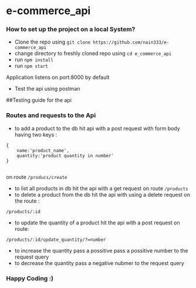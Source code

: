 # e-commerce_api

### How to set up the project on a local System?

- Clone the repo using ``` git clone https://github.com/nain333/e-commerce_api ```
- change directory to freshly cloned repo using ``` cd e_commerce_api ```
- run ```npm install```
- run ``` npm start ```

Application listens on port:8000 by default

- Test the api using postman

 ##Testing guide for the api

### Routes and requests to the Api


- to add a product to the db hit api with a post request with form body having two keys :
```
{
    name:'product_name',
    quantity:'product quantity in number'
}


```
on route ``` /producs/create ```

- to list all products in db hit the api with a get request on  route ```/products```
- to delete a product from the db hit the api with using a delete request on the route : 

```
/products/:id
```
- to update the quantity of a product hit the api with a post request on route:

```
/products/:id/update_quantity/?=number
```
- to increase the quantity pass a possitive pass a possitive number to the request query
- to decrease the quantity pass a negative nubmer to the request query



### Happy Coding :)